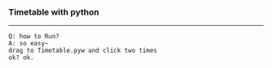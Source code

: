 ### Timetable with python

---

`Q: how to Run?`<br />
`A: so easy~`<br/>
`drag to Timetable.pyw and click two times`
<br/>
`ok? ok.`
